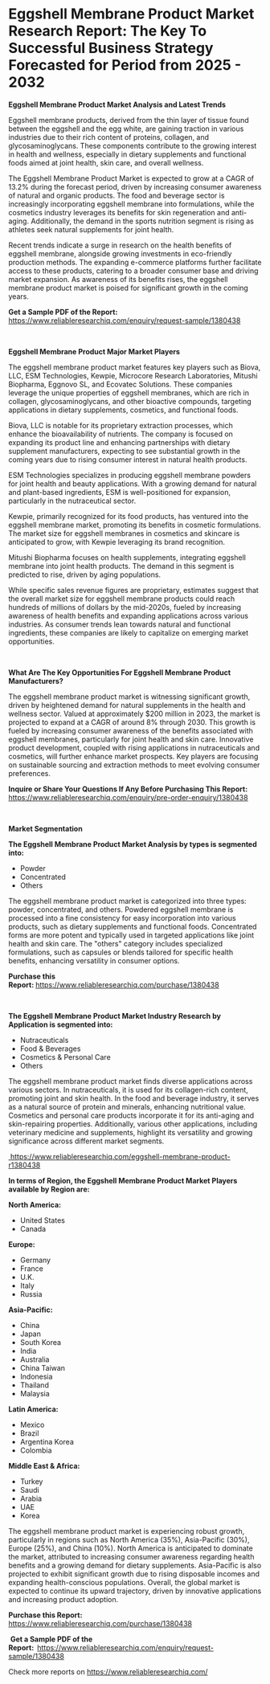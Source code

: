 <p><h1>Eggshell Membrane Product Market Research Report: The Key To Successful Business Strategy Forecasted for Period from 2025 - 2032</h1></p><p><strong>Eggshell Membrane Product Market Analysis and Latest Trends</strong></p>
<p><p>Eggshell membrane products, derived from the thin layer of tissue found between the eggshell and the egg white, are gaining traction in various industries due to their rich content of proteins, collagen, and glycosaminoglycans. These components contribute to the growing interest in health and wellness, especially in dietary supplements and functional foods aimed at joint health, skin care, and overall wellness.</p><p>The Eggshell Membrane Product Market is expected to grow at a CAGR of 13.2% during the forecast period, driven by increasing consumer awareness of natural and organic products. The food and beverage sector is increasingly incorporating eggshell membrane into formulations, while the cosmetics industry leverages its benefits for skin regeneration and anti-aging. Additionally, the demand in the sports nutrition segment is rising as athletes seek natural supplements for joint health.</p><p>Recent trends indicate a surge in research on the health benefits of eggshell membrane, alongside growing investments in eco-friendly production methods. The expanding e-commerce platforms further facilitate access to these products, catering to a broader consumer base and driving market expansion. As awareness of its benefits rises, the eggshell membrane product market is poised for significant growth in the coming years.</p></p>
<p><strong>Get a Sample PDF of the Report:&nbsp;</strong> <a href="https://www.reliableresearchiq.com/enquiry/request-sample/1380438?utm_campaign=103&utm_medium=2&utm_source=Github&utm_content=ia&utm_term=01022025&utm_id=eggshell-membrane-product">https://www.reliableresearchiq.com/enquiry/request-sample/1380438</a></p>
<p>&nbsp;</p>
<p><strong>Eggshell Membrane Product Major Market Players</strong></p>
<p><p>The eggshell membrane product market features key players such as Biova, LLC, ESM Technologies, Kewpie, Microcore Research Laboratories, Mitushi Biopharma, Eggnovo SL, and Ecovatec Solutions. These companies leverage the unique properties of eggshell membranes, which are rich in collagen, glycosaminoglycans, and other bioactive compounds, targeting applications in dietary supplements, cosmetics, and functional foods.</p><p>Biova, LLC is notable for its proprietary extraction processes, which enhance the bioavailability of nutrients. The company is focused on expanding its product line and enhancing partnerships with dietary supplement manufacturers, expecting to see substantial growth in the coming years due to rising consumer interest in natural health products.</p><p>ESM Technologies specializes in producing eggshell membrane powders for joint health and beauty applications. With a growing demand for natural and plant-based ingredients, ESM is well-positioned for expansion, particularly in the nutraceutical sector.</p><p>Kewpie, primarily recognized for its food products, has ventured into the eggshell membrane market, promoting its benefits in cosmetic formulations. The market size for eggshell membranes in cosmetics and skincare is anticipated to grow, with Kewpie leveraging its brand recognition.</p><p>Mitushi Biopharma focuses on health supplements, integrating eggshell membrane into joint health products. The demand in this segment is predicted to rise, driven by aging populations.</p><p>While specific sales revenue figures are proprietary, estimates suggest that the overall market size for eggshell membrane products could reach hundreds of millions of dollars by the mid-2020s, fueled by increasing awareness of health benefits and expanding applications across various industries. As consumer trends lean towards natural and functional ingredients, these companies are likely to capitalize on emerging market opportunities.</p></p>
<p>&nbsp;</p>
<p><strong>What Are The Key Opportunities For Eggshell Membrane Product Manufacturers?</strong></p>
<p><p>The eggshell membrane product market is witnessing significant growth, driven by heightened demand for natural supplements in the health and wellness sector. Valued at approximately $200 million in 2023, the market is projected to expand at a CAGR of around 8% through 2030. This growth is fueled by increasing consumer awareness of the benefits associated with eggshell membranes, particularly for joint health and skin care. Innovative product development, coupled with rising applications in nutraceuticals and cosmetics, will further enhance market prospects. Key players are focusing on sustainable sourcing and extraction methods to meet evolving consumer preferences.</p></p>
<p><strong>Inquire or Share Your Questions If Any Before Purchasing This Report:</strong> <a href="https://www.reliableresearchiq.com/enquiry/pre-order-enquiry/1380438?utm_campaign=103&utm_medium=2&utm_source=Github&utm_content=ia&utm_term=01022025&utm_id=eggshell-membrane-product">https://www.reliableresearchiq.com/enquiry/pre-order-enquiry/1380438</a></p>
<p>&nbsp;</p>
<p><strong>Market Segmentation</strong></p>
<p><strong>The Eggshell Membrane Product Market Analysis by types is segmented into:</strong></p>
<p><ul><li>Powder</li><li>Concentrated</li><li>Others</li></ul></p>
<p><p>The eggshell membrane product market is categorized into three types: powder, concentrated, and others. Powdered eggshell membrane is processed into a fine consistency for easy incorporation into various products, such as dietary supplements and functional foods. Concentrated forms are more potent and typically used in targeted applications like joint health and skin care. The "others" category includes specialized formulations, such as capsules or blends tailored for specific health benefits, enhancing versatility in consumer options.</p></p>
<p><strong>Purchase this Report:&nbsp;</strong><a href="https://www.reliableresearchiq.com/purchase/1380438?utm_campaign=103&utm_medium=2&utm_source=Github&utm_content=ia&utm_term=01022025&utm_id=eggshell-membrane-product">https://www.reliableresearchiq.com/purchase/1380438</a></p>
<p>&nbsp;</p>
<p><strong>The Eggshell Membrane Product Market Industry Research by Application is segmented into:</strong></p>
<p><ul><li>Nutraceuticals</li><li>Food & Beverages</li><li>Cosmetics & Personal Care</li><li>Others</li></ul></p>
<p><p>The eggshell membrane product market finds diverse applications across various sectors. In nutraceuticals, it is used for its collagen-rich content, promoting joint and skin health. In the food and beverage industry, it serves as a natural source of protein and minerals, enhancing nutritional value. Cosmetics and personal care products incorporate it for its anti-aging and skin-repairing properties. Additionally, various other applications, including veterinary medicine and supplements, highlight its versatility and growing significance across different market segments.</p></p>
<p><a href="https://www.reliableresearchiq.com/eggshell-membrane-product-r1380438?utm_campaign=103&utm_medium=2&utm_source=Github&utm_content=ia&utm_term=01022025&utm_id=eggshell-membrane-product">&nbsp;https://www.reliableresearchiq.com/eggshell-membrane-product-r1380438</a></p>
<p><strong>In terms of Region, the Eggshell Membrane Product Market Players available by Region are:</strong></p>
<p>
    <p> <strong> North America: </strong>
        <ul>
            <li>United States</li>
            <li>Canada</li>
        </ul>
        </p> 
    <p> <strong> Europe: </strong>
        <ul>
            <li>Germany</li>
            <li>France</li>
            <li>U.K.</li>
            <li>Italy</li>
            <li>Russia</li>
        </ul>
        </p> 
    <p> <strong> Asia-Pacific: </strong>
        <ul>
            <li>China</li>
            <li>Japan</li>
            <li>South Korea</li>
            <li>India</li>
            <li>Australia</li>
            <li>China Taiwan</li>
            <li>Indonesia</li>
            <li>Thailand</li>
            <li>Malaysia</li>
        </ul>
        </p> 
    <p> <strong> Latin America: </strong>
        <ul>
            <li>Mexico</li>
            <li>Brazil</li>
            <li>Argentina Korea</li>
            <li>Colombia</li>
        </ul>
        </p> 
    <p> <strong> Middle East & Africa: </strong>
        <ul>
            <li>Turkey</li>
            <li>Saudi</li>
            <li>Arabia</li>
            <li>UAE</li>
            <li>Korea</li>
        </ul>
    </p>
    </p>
<p><p>The eggshell membrane product market is experiencing robust growth, particularly in regions such as North America (35%), Asia-Pacific (30%), Europe (25%), and China (10%). North America is anticipated to dominate the market, attributed to increasing consumer awareness regarding health benefits and a growing demand for dietary supplements. Asia-Pacific is also projected to exhibit significant growth due to rising disposable incomes and expanding health-conscious populations. Overall, the global market is expected to continue its upward trajectory, driven by innovative applications and increasing product adoption.</p></p>
<p><strong>Purchase this Report: </strong><a href="https://www.reliableresearchiq.com/purchase/1380438?utm_campaign=103&utm_medium=2&utm_source=Github&utm_content=ia&utm_term=01022025&utm_id=eggshell-membrane-product">https://www.reliableresearchiq.com/purchase/1380438</a></p>
<p>&nbsp;<strong>Get a Sample PDF of the Report:&nbsp;&nbsp;</strong><a href="https://www.reliableresearchiq.com/enquiry/request-sample/1380438?utm_campaign=103&utm_medium=2&utm_source=Github&utm_content=ia&utm_term=01022025&utm_id=eggshell-membrane-product">https://www.reliableresearchiq.com/enquiry/request-sample/1380438</a></p>
<p><strong></strong></p>
<p>Check more reports on <a href="https://www.reliableresearchiq.com/?utm_campaign=103&utm_medium=2&utm_source=Github&utm_content=ia&utm_term=01022025&utm_id=eggshell-membrane-product">https://www.reliableresearchiq.com/</a></p>